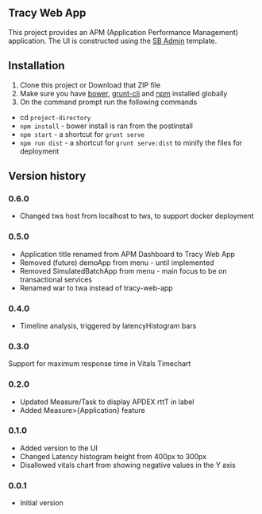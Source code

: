 ## Tracy Web App

This project provides an APM (Application Performance Management) application. 
The UI is constructed using the [SB Admin](https://github.com/start-angular/sb-admin-angular) template.

## Installation
1. Clone this project or Download that ZIP file
2. Make sure you have [bower](http://bower.io/), [grunt-cli](https://www.npmjs.com/package/grunt-cli) and  [npm](https://www.npmjs.org/) installed globally
3. On the command prompt run the following commands
- cd `project-directory`
- `npm install` - bower install is ran from the postinstall
- `npm start` - a shortcut for `grunt serve`
- `npm run dist` - a shortcut for `grunt serve:dist` to minify the files for deployment

## Version history

### 0.6.0
* Changed tws host from localhost to tws, to support docker deployment

### 0.5.0
* Application title renamed from APM Dashboard to Tracy Web App
* Removed (future) demoApp from menu - until implemented
* Removed SimulatedBatchApp from menu - main focus to be on transactional services
* Renamed war to twa instead of tracy-web-app

### 0.4.0
* Timeline analysis, triggered by latencyHistogram bars

### 0.3.0
Support for maximum response time in Vitals Timechart

### 0.2.0
* Updated Measure/Task to display APDEX rttT in label
* Added Measure>{Application} feature

### 0.1.0
* Added version to the UI
* Changed Latency histogram height from 400px to 300px
* Disallowed vitals chart from showing negative values in the Y axis

### 0.0.1
* Initial version
